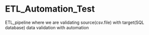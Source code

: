 # ETL_Automation_Test
ETL_pipeline where we are validating source(csv.file) with target(SQL database) data validation with automation
